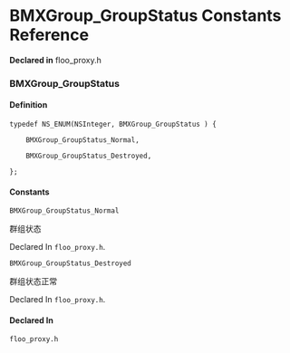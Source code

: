 # BMXGroup_GroupStatus Constants Reference

  **Declared in** floo_proxy.h  

### BMXGroup_GroupStatus

#### Definition
    typedef NS_ENUM(NSInteger, BMXGroup_GroupStatus ) {   
        
        BMXGroup_GroupStatus_Normal,
        
        BMXGroup_GroupStatus_Destroyed,
        
    };

#### Constants

<a name="" title="BMXGroup_GroupStatus_Normal"></a><code>BMXGroup_GroupStatus_Normal</code>

群组状态

   Declared In `floo_proxy.h`.

<a name="" title="BMXGroup_GroupStatus_Destroyed"></a><code>BMXGroup_GroupStatus_Destroyed</code>

群组状态正常

   Declared In `floo_proxy.h`.

#### Declared In
`floo_proxy.h`

